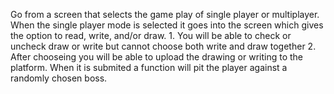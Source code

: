 


Go from a screen that selects the game play of single player or multiplayer. 
When the single player mode is selected it goes into the screen which gives the option to read, write, and/or draw. 
    1. You will be able to check or uncheck draw or write but cannot choose both write and draw together
    2. After chooseing you will be able to upload the drawing or writing to the platform. 
When it is submited a function will pit the player against a randomly chosen boss. 